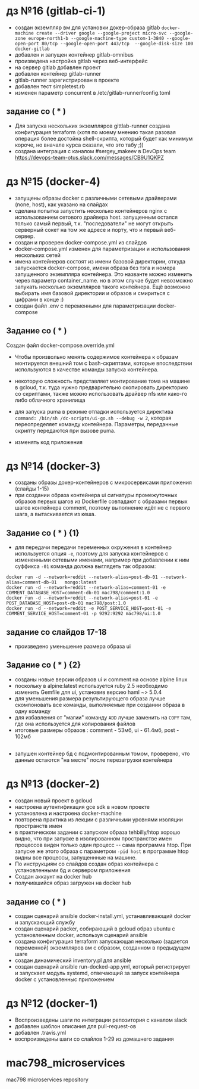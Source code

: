 # дз №16 (gitlab-ci-1)

* создан экземпляр вм для установки докер-образа gitlab
`docker-machine create --driver google --google-project micro-svc --google-zone europe-north1-b --google-machine-type custom-1-3840 --google-open-port 80/tcp --google-open-port 443/tcp  --google-disk-size 100 docker-gitlab`
* добавлен и запущен контейнер gitlab-omnibus
* произведена настройка gitlab через веб-интерфейс
* на сервер gitlab добавлен проект
* добавлен контейнер gitlab-runner
* gitlab-runner зарегистрирован в проекте
* добавлен тест simpletest.rb
* изменен параметр concurrent в /etc/gitlab-runner/config.toml
## задание со ( * )
* Для запуска нескольких экземпляров gittlab-runner создана конфигурация terraform (хотя по моему мнению такая разовая операция более достойна shell-скрипта, который будет как минимум короче, но вначале курса сказали, что это табу ;)) 
* создана интеграция с каналом #sergey_makeev в DevOps team https://devops-team-otus.slack.com/messages/CB9U1QKPZ

# дз №15 (docker-4)
* запущены образы docker c различными сетевыми драйверами (none, host), как указано на слайдах
* сделана попытка запустить несколько контейнеров nginx с использованием сетового драйвера host. запущенным остался только самый первый, т.к. "последователи" не могут открыть серверный сокет на том же адресе и порту, что и первый веб-сервер.
* создан и проверен docker-compose.yml из слайдов
* docker-compose.yml изменен для параметризации и использования нескольких сетей
* имена контейнеров состоят из имени базовой директории, откуда запускается docker-compose, имени образа без тэга и номера запущенного экземпляра контейнера. Это названте можно изменить через параметр container_name. но в этом случае будет невозможно запукать несколько экземпляров такого контейнера. Ещё возможно выбирать имя базовой директории и образов и смириться с цифрами в конце :)
* создан файл .env с переменными для параметризации docker-compose

## Задание со ( * )
Создан файл docker-compose.override.yml

* Чтобы произвольно менять содержимое контейнера к образам монтируется внешний том с bash-скриптами, которые впоследствии используются в качестве команды запуска контейнера.

* некоторую сложность представляет монтирование тома на машине в gcloud, т.к. туда нужно предварительно скопировать директорию со скриптами, также можно  использовать драйвер nfs или како-го либо облачного хранилища

* для запуска puma в режиме отладки используется директива `command: /bin/sh /dc-scripts/ui-go.sh --debug -w 2`, которая переопределяет команду контейнера. Параметры,
переданные скрипту передаются при вызове puma.

* изменять код приложения


# дз №14 (docker-3)
* созданы образы докер-контейнеров с микросервисами приложения (слайды 1-15)
* при создании образа контейнера ui сигнатуры промежуточных образов первых шагов
 из Dockerfile совпадают с образами первых шагов контейнера comment, поэтому
 выполнение идёт не с первого шага, а вытаскивается из кеша.

## Задание со ( * ) {1}
* для передачи передачи переменных окружения в контейнер используется опция `-e`,
поэтому для запуска контейнеров с измененными сетевыми именами, например при
добавлении к ним суффикса `-01` команда должна выглядеть так образом:
```
docker run -d --network=reddit --network-alias=post-db-01 --network-alias=comment-db-01   mongo:latest
docker run -d --network=reddit --network-alias=comment-01 -e COMMENT_DATABASE_HOST=comment-db-01 mac798/comment:1.0
docker run -d --network=reddit --network-alias=post-01 -e POST_DATABASE_HOST=post-db-01 mac798/post:1.0
docker run -d --network=reddit -e POST_SERVICE_HOST=post-01 -e COMMENT_SERVICE_HOST=comment-01 -p 9292:9292 mac798/ui:1.0
```
## задание со слайдов 17-18
* произведено уменьшение размера образа ui

## Задание со ( * ) {2}
* созданы новые версии образов ui и comment на основе alpine linux
* поскольку в alpine:latest используется ruby 2.5 необходимо изменить Gemfile для ui, установив версию haml ~> 5.0.4
* для уменьшения размера результирующего образа лучше скомпоновать все команды, выполняемые при создании образа в одну команду
* для избавления от "магии" команду `ADD` лучше заменить на `COPY` там, где она используется для копирования файлов
* итоговые размеры образов : comment - 53мб, ui - 61.4мб, post - 102мб

##

* запушен контейнер бд с подмонтированным томом, проверено, что данные остаются "на месте" после  перезагрузки контейнера

# дз №13 (docker-2)

* cоздан новый проект в gcloud
* настроена аутентификация gce sdk в новом проекте
* установлена и настроена docker-machine
* повторена практика из лекции с различными уровнями изоляции пространств имен
* в практическом задании с запуском образа tehbilly/htop хорошо видно, что
при запуске в изолированном пространстве имен процессов виден только один процесс --
сама программа htop. При запуске же этого образа с параметром `-pid host` в программе
htop видны все процессы, запущеннные на машине.
* По инструкциям со слайдов создан образ контейнера с установленными бд и сервером приложения
* Создан аккаунт на docker hub
* получившийся образ загружен на docker hub
## задание со ( * )
* создан сценарий ansible docker-install.yml, устанавливающий docker и запускающий службу
* создан сценарий packer, собирающий в gcloud образ ubuntu с установленным docker, используя сценарий ansible
* создана конфигурация terraform запускающая несколько (задается переменной) экземпляров вм с образом, созданном в предыдущем шаге
* создан динамический inventory.pl для ansible
* создан сценарий ansible run-docked-app.yml, который регистрирует и запускает модуль systemd, отвечающий за запуск контейнера docker с установленныс приложением

# дз №12 (docker-1)
* Воспроизведены шаги по интеграции репозитория с каналом slack
* добавлен шаблон описания для pull-request-ов
* добавлен .travis.yml
* воспроизведены шаги со слайлов 1-29 из домашнего задания

# mac798_microservices
mac798 microservices repository
